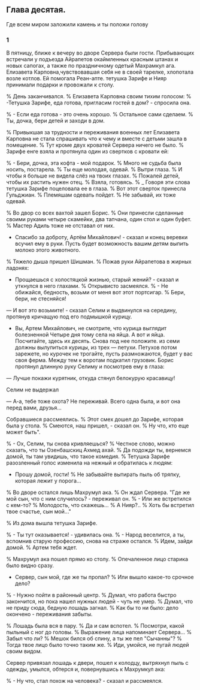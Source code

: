 ## Глава десятая.
Где всем миром заложили камень и ты положи голову

### 1

В пятницу, ближе к вечеру во дворе Сервера были гости.
Прибывающих встречали у подъезда Айрапетов окаймленных красным штанах и новых сапогах, а также по праздничному одетый Махрамкул ага.
Елизавета Карповна,чувствовавшая себя не в своей тарелке, хлопотала возле котлов.
Ей помогала Реан-апте.
тетушка Зарифе и Нияр принимали подарки и провожали к столу.

% День заканчивался.
% Елизавета Карповна своим тихим голосом:
% -Тетушка Зарифе, еда готова, пригласим гостей в дом? - спросила она.

% - Если еда готова - это очень хорошо.
% Остальное сами сделаем.
% Ты, дочка, бери детей и заходи в дом.

% Привыкшая за трудности и переживания военных лет Елизавета Карповна не стала спрашивать что к чему и вместе с детьми зашла в помещение.
% Тут кроме двух кроватей Сервера ничего не было.
% Зарифе енге взяла и протянула один из свертков с кровати ей:

% - Бери, дочка, эта кофта - мой подарок.
% Много не судьба была носить, постарела.
% Ты еще молодая, одевай.
% Вытри глаза.
% И чтобы я больше не видела слёз на твоих глазах.
% Пожалей детей, чтобы их растить нужен отец.
% Взяла, готовясь.
% _ Говоря эти слова тетушка Зарифе поцеловала ее в глаза.
% Вот этот сверток принесла Гульджиан.
% Племяшам одевать пойдет.
% Не забывай, их тоже одевай.

% Во двор со всех вахтой зашел Борис.
% Они принесли сделанные своими руками четыре скамейки, два тапчана, один стол и один буфет.
% Мастер Адиль тоже не отставал от них.

- Спасибо за доброту, Артём Михайлович! - сказал и конец веревки всучил ему в руки.
Пусть будет возможность вашим детям выпить молоко этого животного.

% Тяжело дыша пришел Шишман.
% Пожав руки Айрапетова в жирных ладонях:

- Прощаешься с холостяцкой жизнью, старый жений? - сказал и уткнулся в него глахами.
% Открывисто засмеялся.
% - Не обижайся, бедность, возьми от меня вот этот портсигар.
% Бери, бери, не стесняйся!

— И вот это возьмите! - сказал Селим и выдвинулся на середину, протянув кричащую под его подмышкой курицу.
- Вы, Артем Михайлович, не смотрите, что курица выглядит болезненной
Четыре дня тому села на яйца.
А вот и яйца.
Посчитайте, здесь их десять.
Снова под нее положите.
из семи должны вылупиться курицы, из трех — петухи.
Петухов потом зарежете, но курочек не трогайте, пусть размножаются, будет у вас своя ферма.
Между тем к воротам подкатил грузовик.
Борис протянул длинную руку Селиму и посмотрев ему в глаза:

— Лучше покажи курятник, откуда стянул белокурую красавицу!

Селим не выдержал

— А-а, тебе тоже охота?
Не переживай.
Всего одна была, и вот она перед вами, друзья...

Собравшиеся рассмеялись.
% Этот смех дошел до Зарифе, которая была у стола.
% Смеются, наш пришел, - сказал он.
% Ну что, кто еще может быть".

% - Ох, Селим, ты снова кривляешься?
% Честное слово, можно сказать, что ты Озенбашскиц Ахмед ахай.
% Да подожди ты, вернемся домой, ты там увидишь, что такое комедия.
% Тетушка Зарифе разозленный голос изменила на нежный и обратилась к людям:
- Прошу домой, гости!
% Не забывайте вытирать пыль об тряпку, которая лежит у порога...

% Во дворе остался лишь Махрумул ака.
% Он ждал Сервера.
"Где же мой сын, что с ним случилось? - переживал он.
% - Или же встретился с кем-то?
% Молодость, что скажешь...
% А Нияр?..
% Хоть бы встретил твое счастье, сын мой..."

% Из дома вышла тетушка Зарифе.

% - Ты тут оказывается! - удивилась она.
% - Народ веселится, а ты, вспомнив старую профессию, снова на страже остался.
% Идем, зайди домой.
% Артем тебя ждет.

% Махрумул ака пошел прямо ко столу.
% Опечаленное лицо старика было видно сразу.

- Сервер, сын мой, где же ты пропал?
% Или вышло какое-то срочное дело?

% - Нужно пойти в районный центр.
% Думал, что работа быстро закончится, но пока нашел нужных людей - чуть не умер.
% Думал, что не приду сюда, бедную лошадь загнал.
% Как бы то ни было: дело окончено - переживания забыты.

% Лошадь была вся в пару.
% Да и сам вспотел.
% Посмотри, какой пыльный с ног до головы.
% Выражение лица напоминает Сервера...
% Забыл что ли?
% Мешок бился об спину, а ты же пел "Сычанны"?
% Тогда твое лицо было точно таким же.
% Иди, умойся, не пугай людей своим видом.

Сервер привязал лошадь к двери, пошел к колодцу, вытряхнул пыль с одежды, умылся, обтерся и, повернувшись к Махрумкул ака:

% - Ну что, стал похож на человека? - сказал и рассмеялся.
